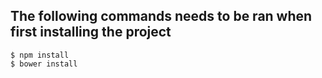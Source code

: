 ## The following commands needs to be ran when first installing the project

```
$ npm install
$ bower install
```
